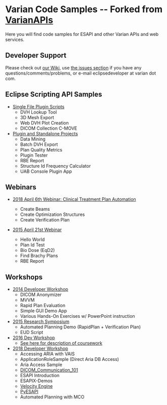 # Varian Code Samples -- Forked from [VarianAPIs](https://github.com/VarianAPIs/Varian-Code-Samples)

Here you will find code samples for ESAPI and other Varian APIs and web services.

## Developer Support

Please check out [our Wiki](https://github.com/VarianAPIs/Varian-Code-Samples/wiki), use [the issues section](https://github.com/VarianAPIs/Varian-Code-Samples/issues) if you have any questions/comments/problems, or e-mail eclipsedeveloper at varian dot com.

## Eclipse Scripting API Samples

- [Single File Plugin Scripts](Eclipse%20Scripting%20API/plugins)
  - DVH Lookup Tool
  - 3D Mesh Export
  - Web DVH Plot Creation
  - DICOM Collection C-MOVE
- [Plugin and Standalone Projects](Eclipse%20Scripting%20API/projects)
  - Data Mining
  - Batch DVH Export
  - Plan Quality Metrics
  - Plugin Tester
  - RBE Report
  - Structure Id Frequency Calculator
  - UAB Console Plugin App

## Webinars

- [2018 April 6th Webinar: Clinical Treatment Plan Automation](webinars%20%26%20workshops/06%20Apr%202018%20Webinar/Eclipse%20Scripting%20API/Projects)

  - Create Beams
  - Create Optimization Structures
  - Create Verification Plan

- [2015 April 21st Webinar](webinars%20%26%20workshops/21%20Apr%202015%20Webinar/Eclipse%20Scripting%20API)
  - Hello World
  - Plan Id Test
  - Bio Dose (EqD2)
  - Find Brachy Plans
  - RBE Report

## Workshops

- [2014 Developer Workshop](webinars%20%26%20workshops/Developer%20Workshop%202014)
  - DICOM Anonymizer
  - MVVM
  - Rapid Plan Evaluation
  - Simple GUI Demo App
  - Various Hands-On Exercises w/ PowerPoint instruction
- [2015 Research Symposium](webinars%20%26%20workshops/Research%20Symposium%202015/Eclipse%20Scripting%20API/Projects)
  - Automated Planning Demo (RapidPlan + Verification Plan)
  - EUD Script
- [2016 Dev Workshop](webinars%20%26%20workshops/Developer%20Workshop%202016)
  - [See here for description of coursework](webinars%20%26%20workshops/Developer%20Workshop%202016/160728%20ESAPI%20Track%20Details.pdf)
- [2018 Developer Workshop](webinars%20%26%20workshops/Developer%20Workshop%202018)
  - Accessing ARIA with VAIS
  - ApplicationRoleSample (Direct Aria DB Access)
  - Aria Access Sample
  - [DICOM_Communication_101](https://github.com/VarianAPIs/DICOM_Communication_101)
  - ESAPI Introduction
  - ESAPIX-Demos
  - [Velocity Engine](https://github.com/VarianAPIs/VelocityEngine)
  - [PyESAPI](https://github.com/VarianAPIs/PyESAPI/tree/master/examples/DeveloperWorkshop2018)
  - Automated Planning with MCO

